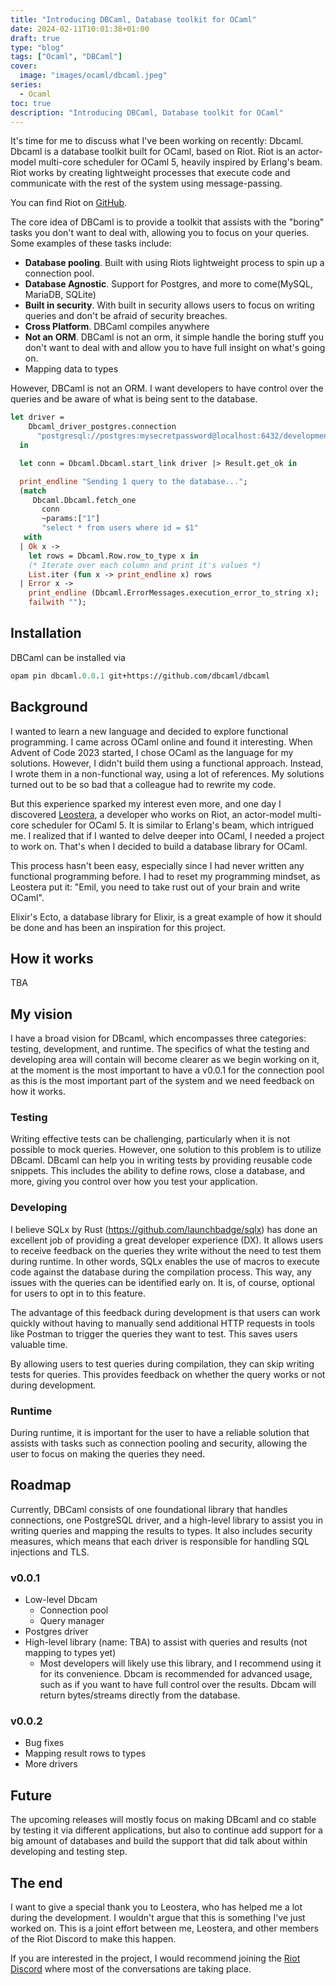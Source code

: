 ```yaml
---
title: "Introducing DBCaml, Database toolkit for OCaml"
date: 2024-02-11T10:01:38+01:00
draft: true
type: "blog"
tags: ["Ocaml", "DBCaml"]
cover:
  image: "images/ocaml/dbcaml.jpeg"
series:
  - Ocaml
toc: true
description: "Introducing DBCaml, Database toolkit for OCaml"
---
```


It's time for me to discuss what I've been working on recently: Dbcaml. Dbcaml is a database toolkit built for OCaml, based on Riot. Riot is an actor-model multi-core scheduler for OCaml 5, heavily inspired by Erlang's beam. Riot works by creating lightweight processes that execute code and communicate with the rest of the system using message-passing.

You can find Riot on [GitHub](https://github.com/riot-ml/riot).

The core idea of DBCaml is to provide a toolkit that assists with the "boring" tasks you don't want to deal with, allowing you to focus on your queries. Some examples of these tasks include:

- **Database pooling**. Built with using Riots lightweight process to spin up a connection pool.
- **Database Agnostic**. Support for Postgres, and more to come(MySQL, MariaDB, SQLite)
- **Built in security**. With built in security allows users to focus on writing queries and don't be afraid of security breaches.
- **Cross Platform**. DBCaml compiles anywhere
- **Not an ORM**. DBCaml is not an orm, it simple handle the boring stuff you don't want to deal with and allow you to have full insight on what's going on.
- Mapping data to types

However, DBCaml is not an ORM. I want developers to have control over the queries and be aware of what is being sent to the database.

```ocaml
let driver =
    Dbcaml_driver_postgres.connection
      "postgresql://postgres:mysecretpassword@localhost:6432/development"
  in

  let conn = Dbcaml.Dbcaml.start_link driver |> Result.get_ok in

  print_endline "Sending 1 query to the database...";
  (match
     Dbcaml.Dbcaml.fetch_one
       conn
       ~params:["1"]
       "select * from users where id = $1"
   with
  | Ok x ->
    let rows = Dbcaml.Row.row_to_type x in
    (* Iterate over each column and print it's values *)
    List.iter (fun x -> print_endline x) rows
  | Error x ->
    print_endline (Dbcaml.ErrorMessages.execution_error_to_string x);
    failwith "");
```

## Installation

DBCaml can be installed via

```ocaml
opam pin dbcaml.0.0.1 git+https://github.com/dbcaml/dbcaml
```

## Background

I wanted to learn a new language and decided to explore functional programming. I came across OCaml online and found it interesting. When Advent of Code 2023 started, I chose OCaml as the language for my solutions. However, I didn't build them using a functional approach. Instead, I wrote them in a non-functional way, using a lot of references. My solutions turned out to be so bad that a colleague had to rewrite my code.

But this experience sparked my interest even more, and one day I discovered [Leostera](https://twitter.com/leostera), a developer who works on Riot, an actor-model multi-core scheduler for OCaml 5. It is similar to Erlang's beam, which intrigued me. I realized that if I wanted to delve deeper into OCaml, I needed a project to work on. That's when I decided to build a database library for OCaml.

This process hasn't been easy, especially since I had never written any functional programming before. I had to reset my programming mindset, as Leostera put it: "Emil, you need to take rust out of your brain and write OCaml".

Elixir's Ecto, a database library for Elixir, is a great example of how it should be done and has been an inspiration for this project.

## How it works

TBA

## My vision

I have a broad vision for DBcaml, which encompasses three categories: testing, development, and runtime. The specifics of what the testing and developing area will contain will become clearer as we begin working on it, at the moment is the most important to have a v0.0.1 for the connection pool as this is the most important part of the system and we need feedback on how it works.

### Testing

Writing effective tests can be challenging, particularly when it is not possible to mock queries. However, one solution to this problem is to utilize DBcaml. DBcaml can help you in writing tests by providing reusable code snippets. This includes the ability to define rows, close a database, and more, giving you control over how you test your application.

### Developing

I believe SQLx by Rust (https://github.com/launchbadge/sqlx) has done an excellent job of providing a great developer experience (DX). It allows users to receive feedback on the queries they write without the need to test them during runtime. In other words, SQLx enables the use of macros to execute code against the database during the compilation process. This way, any issues with the queries can be identified early on. It is, of course, optional for users to opt in to this feature.

The advantage of this feedback during development is that users can work quickly without having to manually send additional HTTP requests in tools like Postman to trigger the queries they want to test. This saves users valuable time.

By allowing users to test queries during compilation, they can skip writing tests for queries. This provides feedback on whether the query works or not during development.

### Runtime

During runtime, it is important for the user to have a reliable solution that assists with tasks such as connection pooling and security, allowing the user to focus on making the queries they need.

## Roadmap

Currently, DBCaml consists of one foundational library that handles connections, one PostgreSQL driver, and a high-level library to assist you in writing queries and mapping the results to types. It also includes security measures, which means that each driver is responsible for handling SQL injections and TLS.

### v0.0.1

- Low-level Dbcam
    - Connection pool
    - Query manager
- Postgres driver
- High-level library (name: TBA) to assist with queries and results (not mapping to types yet)
    - Most developers will likely use this library, and I recommend using it for its convenience. Dbcam is recommended for advanced usage, such as if you want to have full control over the results. Dbcam will return bytes/streams directly from the database.

### v0.0.2

- Bug fixes
- Mapping result rows to types
- More drivers

## Future

The upcoming releases will mostly focus on making DBcaml and co stable by testing it via different applications, but also to continue add support for a big amount of databases and build the support that did talk about within developing and testing step.

## The end

I want to give a special thank you to Leostera, who has helped me a lot during the development. I wouldn't argue that this is something I've just worked on. This is a joint effort between me, Leostera, and other members of the Riot Discord to make this happen.

If you are interested in the project, I would recommend joining the [Riot Discord](https://discord.gg/CaykCHrAXN) where most of the conversations are taking place.


